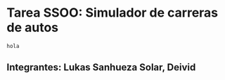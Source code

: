 # Tarea SSOO: Simulador de carreras de autos

``hola``





## Integrantes: Lukas Sanhueza Solar, Deivid 
